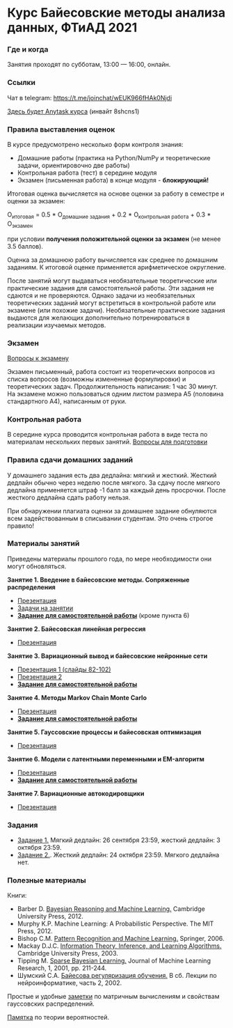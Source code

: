 # Курс Байесовские методы анализа данных, ФТиАД 2021

### Где и когда
Занятия проходят по субботам, 13:00 — 16:00, онлайн.

### Ссылки
Чат в telegram: https://t.me/joinchat/wEUK966fHAk0Njdi

[Здесь будет Anytask курса](https://anytask.org/course/854) (инвайт 8shcns1)

### Правила выставления оценок
В курсе предусмотрено несколько форм контроля знания:
* Домашние работы (практика на Python/NumPy и теоретические задачи, ориентировочно две работы) 
* Контрольная работа (тест) в середине модуля
* Экзамен (письменная работа) в конце модуля - __блокирующий!__

Итоговая оценка вычисляется на основе оценки за работу в семестре и оценки за экзамен:

O<sub>итоговая</sub> = 0.5 * О<sub>домашние задания</sub> + 0.2 * О<sub>контрольная работа</sub>  + 0.3 * О<sub>экзамен</sub>

при условии __получения положительной оценки за экзамен__ (не менее 3.5 баллов).

Оценка за домашнюю работу вычисляется как среднее по домашним заданиям. К итоговой оценке применяется арифметическое округление.

После занятий могут выдаваться необязательные теоретические или практические задания для самостоятельной работы. Эти задания не сдаются и не проверяются. Однако задачи из необязательных теоретических заданий могут встретиться в контрольной работе или экзамене (или похожие задачи). Необязательные практические задания выдаются для желающих дополнительно потренироваться в реализации изучаемых методов.

### Экзамен
[Вопросы к экзамену](https://github.com/ftad/BM2020/blob/master/materials/BMMO_exam_2020_full.pdf)

Экзамен письменный,  работа состоит из теоретических вопросов из списка вопросов (возможны измененные формулировки) и теоретических задач. Продолжительность написания: 1 час 30 минут. На экзамене можно пользоваться одним листом размера А5 (половина стандартного А4), написанным от руки.

### Контрольная работа
В середине курса проводится контрольная работа в виде теста по материалам нескольких первых занятий. 
[Вопросы для подготовки](https://github.com/ftad/BM2020/blob/master/materials/questions_KR.pdf)

### Правила сдачи домашних заданий

У домашнего задания есть два дедлайна: мягкий и жесткий. Жесткий дедлайн обычно через неделю после мягкого. За сдачу после мягкого дедлайна применяется штраф -1 балл за каждый день просрочки. После жесткого дедлайна сдать работу нельзя.

При обнаружении плагиата оценки за домашнее задание обнуляются всем задействованным в списывании студентам. Это очень строгое правило!

### Материалы занятий
Приведены материалы прошлого года, по мере необходимости они могут обновляться.

__Занятие 1. Введение в байесовские методы. Сопряженные распределения__
* [Презентация](https://github.com/nadiinchi/bm_mini_course_UCM/blob/master/Bayesian_methods_presentation.pdf)
* [Задачи на занятии](https://github.com/nadiinchi/bm_mini_course_UCM/blob/master/Bayesian_methods_problem_set.pdf)
* [__Задание для самостоятельной работы__](https://github.com/ftad/BM2018/blob/master/homeworks/homework2.pdf) (кроме пункта 6)

__Занятие 2. Байесовская линейная регрессия__
* [Презентация](https://github.com/ftad/BM2020/blob/master/materials/presentation_linear_FTAD.pdf)

__Занятие 3. Вариационный вывод и байесовские нейронные сети__
* [Презентация 1 (слайды 82-102)](https://github.com/nadiinchi/bm_mini_course_UCM/blob/master/Bayesian_methods_presentation.pdf)
* [Презентация 2](https://github.com/ftad/BM2020/blob/master/materials/presentation_bnn_ftad.pdf)
* [__Задание для самостоятельной работы__](https://github.com/nadiinchi/mlhep2019/blob/master/notebooks/day-4/Bayesian/SparseVD_assignment.ipynb)

__Занятие 4. Методы Markov Chain Monte Carlo__
* [Презентация](https://github.com/ftad/BM2020/blob/master/materials/presentation_MCMC_ftad.pdf)
* [__Задание для самостоятельной работы__](https://github.com/ftad/BM2020/blob/master/materials/homework_BNN.pdf)

__Занятие 5. Гауссовские процессы и байесовская оптимизация__
* [Презентация](https://github.com/ftad/BM2020/blob/master/materials/presentation_GP_ftad.pdf)

__Занятие 6. Модели с латентными переменными и EM-алгоритм__
* [Презентация](https://github.com/ftad/BM2020/blob/master/materials/presentation_EM_ftad.pdf)
* [__Задание для самостоятельной работы__](https://github.com/ftad/BM2020/blob/master/materials/homework_EM.pdf)

__Занятие 7. Вариационные автокодировщики__
* [Презентация](https://github.com/ftad/BM2020/blob/master/materials/presentation_VAE_ftad.pdf)

### Задания

* [Задание 1.](https://github.com/ftad/BM2021/blob/main/Task_BLR.ipynb) Мягкий дедлайн: 26 сентября 23:59, жесткий дедлайн: 3 октября 23:59.
* [Задание 2.](https://github.com/ftad/BM2021/blob/main/Task_EM.ipynb). Жесткий дедлайн: 24 октября 23:59. Мягкого дедлайна нет.

### Полезные материалы
Книги:
* Barber D. [Bayesian Reasoning and Machine Learning.](http://www0.cs.ucl.ac.uk/staff/d.barber/brml/) Cambridge University Press, 2012.
* Murphy K.P. Machine Learning: A Probabilistic Perspective. The MIT Press, 2012.
* Bishop C.M. [Pattern Recognition and Machine Learning.](http://research.microsoft.com/en-us/um/people/cmbishop/prml/) Springer, 2006. 
* Mackay D.J.C. [Information Theory, Inference, and Learning Algorithms.](http://www.inference.phy.cam.ac.uk/mackay/itila/book.html) Cambridge University Press, 2003. 
* Tipping M. [Sparse Bayesian Learning.](http://www.jmlr.org/papers/volume1/tipping01a/tipping01a.pdf) Journal of Machine Learning Research, 1, 2001, pp. 211-244. 
* Шумский С.А. [Байесова регуляризация обучения.](http://www.niisi.ru/iont/ni/Library/School-2002/Shumsky-2002.pdf) В сб. Лекции по нейроинформатике, часть 2, 2002.

Простые и удобные [заметки](http://cs.nyu.edu/~roweis/notes.html) по матричным вычислениям и свойствам гауссовских распределений.

[Памятка](http://statistics.zone/) по теории вероятностей.
